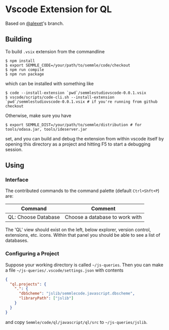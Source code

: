 Vscode Extension for QL
===

Based on [@alexet](https://git.semmle.com/alexet)'s branch.

Building
---
To build `.vsix` extension from the commandline
```shell
$ npm install
$ export SEMMLE_CODE=/your/path/to/semmle/code/checkout
$ npm run compile
$ npm run package
```
which can be installed with something like
```shell
$ code --install-extension `pwd`/semmlestudiovscode-0.0.1.vsix
$ vscode/scripts/code-cli.sh --install-extension `pwd`/semmlestudiovscode-0.0.1.vsix # if you're running from github checkout
```

Otherwise, make sure you have
```
$ export SEMMLE_DIST=/your/path/to/semmle/distribution # for tools/odasa.jar, tools/ideserver.jar
```
set, and you can build and debug the extension from within vscode itself by opening this directory as a project
and hitting F5 to start a debugging session.

Using
---

### Interface

The contributed commands to the command palette (default `Ctrl+Shft+P`) are:

|Command|Comment|
|---|---|
|QL: Choose Database|Choose a database to work with|

The 'QL' view should exist on the left, below explorer, version
control, extensions, etc. icons. Within that panel you should
be able to see a list of databases.

### Configuring a Project

Suppose your working directory is called `~/js-queries`.
Then you can make a file `~/js-queries/.vscode/settings.json` with contents
```json
{
  "ql.projects": {
    ".": {
      "dbScheme": "jslib/semmlecode.javascript.dbscheme",
      "libraryPath": ["jslib"]
    }
  }
}
```
and copy `Semmle/code/ql/javascript/ql/src` to `~/js-queries/jslib`.
